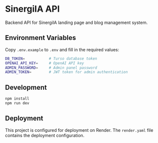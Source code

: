 # SinergiIA API

Backend API for SinergiIA landing page and blog management system.

## Environment Variables

Copy `.env.example` to `.env` and fill in the required values:

```bash
DB_TOKEN=           # Turso database token
OPENAI_API_KEY=     # OpenAI API key
ADMIN_PASSWORD=     # Admin panel password
ADMIN_TOKEN=        # JWT token for admin authentication
```

## Development

```bash
npm install
npm run dev
```

## Deployment

This project is configured for deployment on Render. The `render.yaml` file contains the deployment configuration.